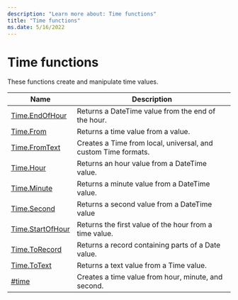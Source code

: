 ```yaml
---
description: "Learn more about: Time functions"
title: "Time functions"
ms.date: 5/16/2022
---
```

# Time functions

These functions create and manipulate time values.

|Name|Description|
|------------|---------------|
|[Time.EndOfHour](time-endofhour.md)|Returns a DateTime value from the end of the hour.|
|[Time.From](time-from.md)|Returns a time value from a value.|
|[Time.FromText](time-fromtext.md)|Creates a Time from local, universal, and custom Time formats.|
|[Time.Hour](time-hour.md)|Returns an hour value from a DateTime value.|
|[Time.Minute](time-minute.md)|Returns a minute value from a DateTime value.|
|[Time.Second](time-second.md)|Returns a second value from a DateTime value|
|[Time.StartOfHour](time-startofhour.md)|Returns the first value of the hour from a time value.|
|[Time.ToRecord](time-torecord.md)|Returns a record containing parts of a Date value.|
|[Time.ToText](time-totext.md)|Returns a text value from a Time value.|
|[#time](sharptime.md)|Creates a time value from hour, minute, and second.|
